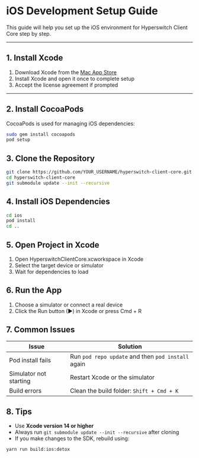 # iOS Development Setup Guide

This guide will help you set up the iOS environment for Hyperswitch Client Core step by step.

---

## 1. Install Xcode

1. Download Xcode from the [Mac App Store](https://apps.apple.com/us/app/xcode/id497799835?mt=12)  
2. Install Xcode and open it once to complete setup  
3. Accept the license agreement if prompted  

---

## 2. Install CocoaPods

CocoaPods is used for managing iOS dependencies:

```bash
sudo gem install cocoapods
pod setup
```
## 3. Clone the Repository

```bash
git clone https://github.com/YOUR_USERNAME/hyperswitch-client-core.git
cd hyperswitch-client-core
git submodule update --init --recursive
```
## 4. Install iOS Dependencies

```bash
cd ios
pod install
cd ..
```
## 5. Open Project in Xcode

1. Open HyperswitchClientCore.xcworkspace in Xcode
2. Select the target device or simulator
3. Wait for dependencies to load

## 6. Run the App

1. Choose a simulator or connect a real device
2. Click the Run button (▶) in Xcode or press Cmd + R

## 7. Common Issues

| Issue                 | Solution                                                     |
|-----------------------|--------------------------------------------------------------|
| Pod install fails      | Run `pod repo update` and then `pod install` again          |
| Simulator not starting | Restart Xcode or the simulator                               |
| Build errors           | Clean the build folder: `Shift + Cmd + K`                   |

## 8. Tips

- Use **Xcode version 14 or higher**  
- Always run `git submodule update --init --recursive` after cloning  
- If you make changes to the SDK, rebuild using:  
```bash
yarn run build:ios:detox
```

